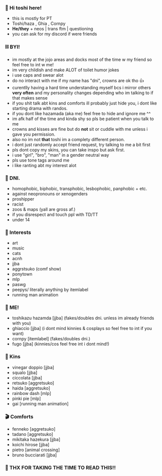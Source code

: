 ### 🦇 Hi toshi here!

- this is mostly for PT 
- Toshi/haza , Ghia , Cornpy
- **He/they** + neos | trans ftm | questioning 
- you can ask for my discord if were friends 

### ⛓ BYI!
- im mostly at the jojo areas and docks most of the time w my friend so feel free to int w me! 
- im very childish and make ALOT of toilet humor jokes
- i use caps and swear alot
- do no interact with me if my name has "dni", crowns are ok tho 👍
- curentlly having a hard time understanding myself bcs i mirror others **very often** and my personality changes depending who im talking to if that makes sense
- if you shit talk abt kins and comforts ill probably just hide you, i dont like starting drama with randos.
- if you dont like hazamada (aka me) feel free to hide and ignore me ^^
- im afk half of the time and kinda shy so pls be patient when you talk to me
- crowns and kisses are fine but do **not** sit or cuddle with me unless i gave you permission.
- also no im not **that** toshi im a complety different person.
- i dont just randomly accept friend request, try talking to me a bit first
- pls dont copy my skins, you can take inspo but ask first.
- i use "girl", "bro", "man" in a gender neutral way
- pls use tone tags around me
- i like ranting abt my interest alot

### 💢 DNI.
- homophobic, biphobic, transphobic, lesbophobic, panphobic + etc.
- against neopronouns or xenogenders
- proshipper
- racist
- zoos & maps (yall are gross af.)
- if you disrespect and touch ppl with TD/TT
- under 14

### 🦷 Interests
- art
- music 
- cats
- acnh
- jjba
- aggrstsuko (comf show)
- ponytown
- mlp
- paswg
- peepys/ literally anything by itemlabel
- running man animation

### 💫 ME!
- toshikazu hazamda [jjba] (fakes/doubles dni. unless im already friends with you)
- ghiaccio [jjba] (i dont mind kinnies & cosplays so feel free to int if you want)
- cornpy [itemlabel] (fakes/doubles dni.)
- fugo [jjba] (kinnies/cos feel free int i dont mind!)

### 💉 Kins
- vinegar doppio [jjba]
- squalo [jjba]
- ciccolata [jjba]
- retsuko [aggretsuko]
- haida [aggretsuko]
- rainbow dash [mlp]
- pinki pie [mlp]
- gai [running man animation]

### 🎬 Comforts
- fenneko [aggretsuko]
- tadano [aggretsuko]
- mikitaka hazekura [jjba]
- koichi hirose [jjba]
- pietro [animal crossing]
- bruno bucciarati [jjba]

### 📎 THX FOR TAKING THE TIME TO READ THIS!!

